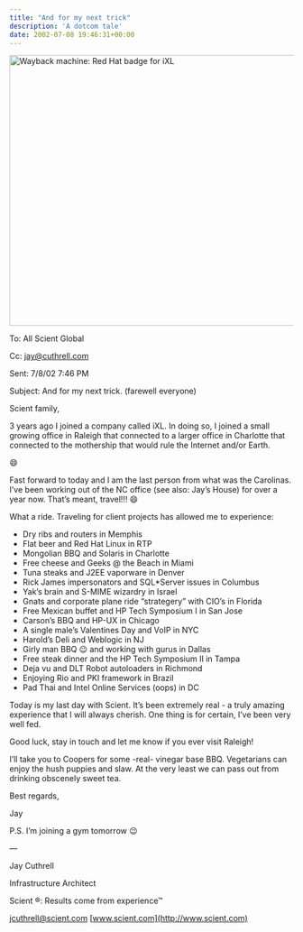 ```yaml
---
title: "And for my next trick"
description: 'A dotcom tale'
date: 2002-07-08 19:46:31+00:00
---
```


<a data-flickr-embed="true" href="https://www.flickr.com/photos/jcuthrell/2582551200/in/photolist-bScBX-bScGQ-bScuv-kDKeaG-kDHvC4-4WdfuQ-bScLm-bScRi" title="Wayback machine: Red Hat badge for iXL"><img src="https://live.staticflickr.com/3030/2582551200_54422ecac2_z.jpg" width="640" height="480" alt="Wayback machine: Red Hat badge for iXL"/></a><script async src="//embedr.flickr.com/assets/client-code.js" charset="utf-8"></script>


To: All Scient Global

Cc: [jay@cuthrell.com](mailto:jay@cuthrell.com)

Sent: 7/8/02 7:46 PM

Subject: And for my next trick. (farewell everyone)

Scient family,

3 years ago I joined a company called iXL. In doing so, I joined a small growing office in Raleigh that connected to a larger office in Charlotte that connected to the mothership that would rule the Internet and/or Earth.

:smile:

Fast forward to today and I am the last person from what was the Carolinas. I’ve been working out of the NC office (see also: Jay’s House) for over a year now. That’s meant, travel!!! :smile:

What a ride. Traveling for client projects has allowed me to experience:

* Dry ribs and routers in Memphis
* Flat beer and Red Hat Linux in RTP
* Mongolian BBQ and Solaris in Charlotte
* Free cheese and Geeks @ the Beach in Miami
* Tuna steaks and J2EE vaporware in Denver
* Rick James impersonators and SQL\*Server issues in Columbus
* Yak’s brain and S-MIME wizardry in Israel
* Gnats and corporate plane ride “strategery” with CIO’s in Florida
* Free Mexican buffet and HP Tech Symposium I in San Jose
* Carson’s BBQ and HP-UX in Chicago
* A single male’s Valentines Day and VoIP in NYC
* Harold’s Deli and Weblogic in NJ
* Girly man BBQ :wink: and working with gurus in Dallas
* Free steak dinner and the HP Tech Symposium II in Tampa
* Deja vu and DLT Robot autoloaders in Richmond
* Enjoying Rio and PKI framework in Brazil
* Pad Thai and Intel Online Services (oops) in DC

Today is my last day with Scient. It’s been extremely real - a truly amazing experience that I will always cherish. One thing is for certain, I’ve been very well fed.

Good luck, stay in touch and let me know if you ever visit Raleigh!

I’ll take you to Coopers for some -real- vinegar base BBQ. Vegetarians can enjoy the hush puppies and slaw. At the very least we can pass out from drinking obscenely sweet tea.

Best regards,

Jay

P.S. I’m joining a gym tomorrow :wink:

—

Jay Cuthrell

Infrastructure Architect

Scient ®: Results come from experience™

[jcuthrell@scient.com](mailto:jcuthrell@scient.com) [www.scient.com](http://www.scient.com)
